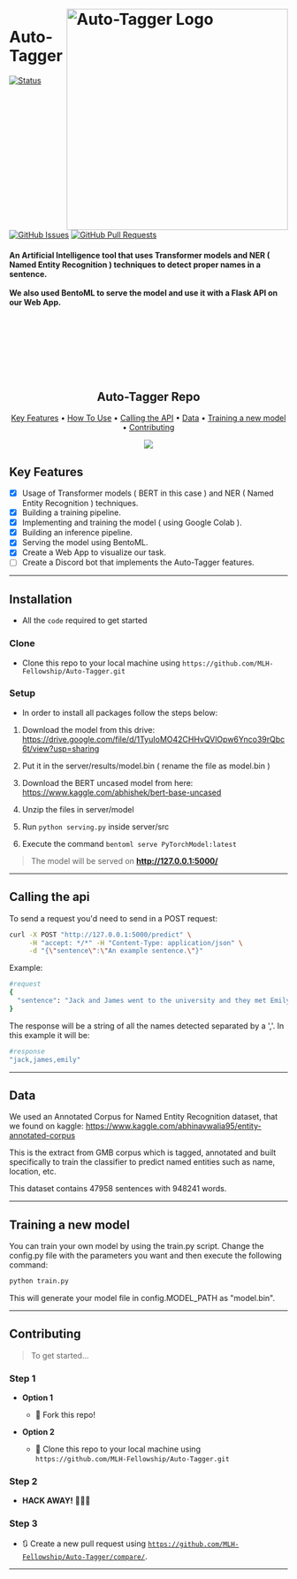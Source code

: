 <h1 align="left">
  <br>
 <a href="https://neghlbouh.now.sh/">
    <img src="https://i.imgur.com/llRw5MA.png" align="right" height=400px title="Auto-Tagger" alt="Auto-Tagger Logo">
</a>
  <br>
  Auto-Tagger
  <br>
</h1>

[![Status](https://img.shields.io/badge/status-active-success.svg)]()
[![GitHub Issues](https://img.shields.io/github/issues/MLH-Fellowship/Auto-Tagger.svg)](https://github.com/MLH-Fellowship/Auto-Tagger/issues)
[![GitHub Pull Requests](https://img.shields.io/github/issues-pr/MLH-Fellowship/Auto-Tagger.svg)](https://github.com/MLH-Fellowship/Auto-Tagger/pulls)

<h4 align="left">An Artificial Intelligence tool that uses Transformer models and NER ( Named Entity Recognition ) techniques to detect proper names in a sentence. <br><br>
We also used BentoML to serve the model and use it with a Flask API on our Web App.</h4>

<br><br><br><br><br><br>

<div align="center">
  <h2>Auto-Tagger Repo</h2>
</div>
<p align="center">
  <a href="#Key-Features">Key Features</a> •
  <a href="#installation">How To Use</a> •
  <a href="#calling-the-api">Calling the API</a> •
  <a href="#data">Data</a> •
  <a href="#training-a-new-model">Training a new model</a> •
  <a href="#contributing">Contributing</a>
</p>

<div align="center">
<img src=https://i.imgur.com/7wWrjNS.gif" >
</div>



## Key Features 

- [x] Usage of Transformer models ( BERT in this case ) and NER ( Named Entity Recognition ) techniques.
- [x] Building a training pipeline.
- [x] Implementing and training the model ( using Google Colab ).
- [x] Building an inference pipeline.
- [x] Serving the model using BentoML.
- [x] Create a Web App to visualize our task.
- [ ] Create a Discord bot that implements the Auto-Tagger features.

-------

## Installation

- All the `code` required to get started

### Clone

- Clone this repo to your local machine using `https://github.com/MLH-Fellowship/Auto-Tagger.git`

### Setup

- In order to install all packages follow the steps below:


1. Download the model from this drive: https://drive.google.com/file/d/1TyuIoMO42CHHvQVlOpw6Ynco39rQbc6t/view?usp=sharing

2. Put it in the server/results/model.bin ( rename the file as model.bin )

3. Download the BERT uncased model from here: https://www.kaggle.com/abhishek/bert-base-uncased

4. Unzip the files in server/model

5. Run `python serving.py` inside server/src

6. Execute the command `bentoml serve PyTorchModel:latest`

> The model will be served on **http://127.0.0.1:5000/**

-------

## Calling the api
To send a request you'd need to send in a POST request:

```bash
curl -X POST "http://127.0.0.1:5000/predict" \
     -H "accept: */*" -H "Content-Type: application/json" \
     -d "{\"sentence\":\"An example sentence.\"}"
```

Example:

```bash
#request
{ 
  "sentence": "Jack and James went to the university and they met Emily"
}
```

The response will be a string of all the names detected separated by a ','. In this example it will be:

```bash
#response
"jack,james,emily"
```

-------


## Data
We used an Annotated Corpus for Named Entity Recognition dataset, that we found on kaggle: https://www.kaggle.com/abhinavwalia95/entity-annotated-corpus

This is the extract from GMB corpus which is tagged, annotated and built specifically to train the classifier to predict named entities such as name, location, etc.

This dataset contains 47958 sentences with 948241 words.

-------
## Training a new model
You can train your own model by using the train.py script.
Change the config.py file with the parameters you want and then execute the following command:

```bash
python train.py
```
This will generate your model file in config.MODEL_PATH as "model.bin".

-------

## Contributing

> To get started...

### Step 1

- **Option 1**
    - 🍴 Fork this repo!

- **Option 2**
    - 👯 Clone this repo to your local machine using `https://github.com/MLH-Fellowship/Auto-Tagger.git`

### Step 2

- **HACK AWAY!** 🔨🔨🔨

### Step 3

- 🔃 Create a new pull request using <a href="https://github.com/MLH-Fellowship/Auto-Tagger/compare/" target="_blank">`https://github.com/MLH-Fellowship/Auto-Tagger/compare/`</a>.

---
